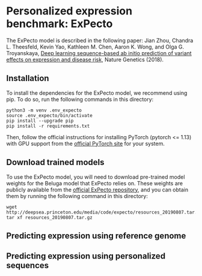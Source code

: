# Personalized expression benchmark: ExPecto
The ExPecto model is described in the following paper: Jian Zhou, Chandra L. Theesfeld, Kevin Yao, Kathleen M. Chen, Aaron K. Wong,  and Olga G. Troyanskaya, [Deep learning sequence-based ab initio prediction of variant effects on expression and disease risk](https://www.nature.com/articles/s41588-018-0160-6), Nature Genetics (2018).


## Installation
To install the dependencies for the ExPecto model, we recommend using pip. To do so, run the following commands in this directory:
```
python3 -m venv .env_expecto
source .env_expecto/bin/activate
pip install --upgrade pip
pip install -r requirements.txt
```

Then, follow the official instructions for installing PyTorch (pytorch <= 1.13) with GPU support from the [official PyTorch site](https://pytorch.org/get-started/previous-versions) for your system.

## Download trained models
To use the ExPecto model, you will need to download pre-trained model weights for the Beluga model that ExPecto relies on. These weights are publicly available from the [official ExPecto repository](https://github.com/FunctionLab/ExPecto/tree/master), and you can obtain them by running the following command in this directory:
```
wget http://deepsea.princeton.edu/media/code/expecto/resources_20190807.tar.gz; tar xf resources_20190807.tar.gz
```

## Predicting expression using reference genome


## Predicting expression using personalized sequences
